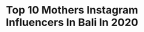 ---
title: Top 10 Mothers Instagram Influencers In Bali In 2020
description: >-
  Find top mothers Instagram influencers in Bali in 2020. Most popular hashtags: #bali #dirumahaja #healthy #baliindonesia.
platform: Instagram
profiles:
  - username: "fredericlagrange"
    fullname: >-
      Frédéric Lagrange
    location: "Indonesia"
    followers: 21227
    engagement: 527
    commentsToLikes: 0.013653
    id: ck6uei4p6r2500j7192avuyrw
    verified: false
    hashtags: "#pamir, #mongoliathebook, #eastgobi, #kyrgyz"
  - username: "alenika_pro"
    fullname: >-
      🔥Фитнес ТРЕНЕР ОНЛАЙН🔥ДИЕТОЛОГ
    location: "Indonesia"
    followers: 51481
    engagement: 91
    commentsToLikes: 0.035807
    id: ck5hokoj1pq850i11manr37sm
    verified: false
    hashtags: "#modelbali, #balitravel, #pool, #blogger"
  - username: "dominiquediyose"
    fullname: >-
      Dominique Diyose
    location: "Indonesia"
    followers: 176121
    engagement: 107
    commentsToLikes: 0.017630
    id: ck8sws7njf2190j780aisvkth
    verified: true
    hashtags: "#baliorganicskincare, #gilimeno, #indonesia, #slowmorning"
  - username: "ellaputri13"
    fullname: >-
      אהבתי
    location: "Indonesia"
    followers: 31398
    engagement: 155
    commentsToLikes: 0.104245
    id: ck139547xjkop0i19j4yn50co
    verified: false
    hashtags: "#leicaq, #jesusbless, #bursa, #preciousmoments"
  - username: "jaydekemp12"
    fullname: >-
      jaydekemp12
    location: "Indonesia"
    followers: 9303
    engagement: 743
    commentsToLikes: 0.033644
    id: ck5hjgegdgkxt0i11fwbj91ae
    verified: false
    hashtags: "#gymdaily, #allblackeverything, #luxuryhotel, #ithinkimturningjapanese"
  - username: "agathasahell"
    fullname: >-
      Ａｇａｔｈａ☽
    location: "Indonesia"
    followers: 20839
    engagement: 426
    commentsToLikes: 0.018027
    id: ck6uca1hfedrv0j71wwi2biq3
    verified: false
    hashtags: "#earthday, #haveagoodweekend, #quarantineandchill, #eidmubarak"
  - username: "farwalikazmi"
    fullname: >-
      Farwa Ali
    location: "Indonesia"
    followers: 32307
    engagement: 148
    commentsToLikes: 0.030868
    id: ck0w2bv48nktp0i19wtcdverb
    verified: false
    hashtags: "#bali, #meat20challenge, #savage, #staypositive"
  - username: "tatianakovylina"
    fullname: >-
      Tatiana Kovylina
    location: "Indonesia"
    followers: 16461
    engagement: 229
    commentsToLikes: 0.030667
    id: ck0w2ncnlp8q20i1906fr1fro
    verified: false
    hashtags: "#bali, #siloulondon, #work, #womenofsilou"
  - username: "tanialitadevi"
    fullname: >-
      PUTU TANIA LITA DEVI
    location: "Indonesia"
    followers: 57916
    engagement: 185
    commentsToLikes: 0.013629
    id: ck0vy73oe2jro0i1934djc7ni
    verified: false
    hashtags: "#rahajengmagicmirror, #label8summer2020, #ootd, #phototips"
  - username: "nidanatsir"
    fullname: >-
      Hj.Nida Amalia Natsir
    location: "Indonesia"
    followers: 39012
    engagement: 115
    commentsToLikes: 0.070089
    id: ck5zoxuz2rky00i14b5jhxqo9
    verified: false
    hashtags: "#waerebokids, #positivemindset, #wordlhijabers, #keepcalm"
---
